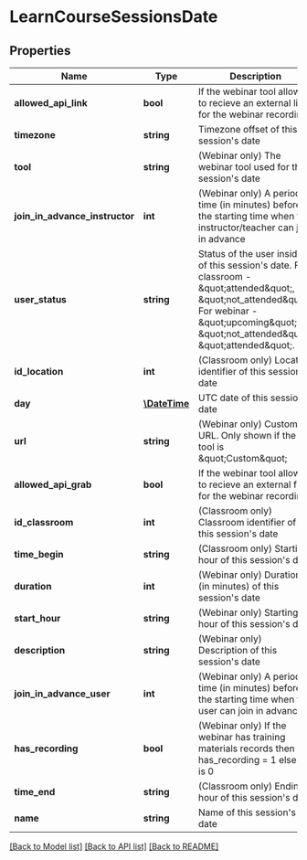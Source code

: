 # LearnCourseSessionsDate

## Properties
Name | Type | Description | Notes
------------ | ------------- | ------------- | -------------
**allowed_api_link** | **bool** | If the webinar tool allows to recieve an external link for the webinar recording | 
**timezone** | **string** | Timezone offset of this session&#39;s date | 
**tool** | **string** | (Webinar only) The webinar tool used for this session&#39;s date | [optional] 
**join_in_advance_instructor** | **int** | (Webinar only) A period of time (in minutes) before the starting time when the instructor/teacher can join in advance | [optional] 
**user_status** | **string** | Status of the user inside of this session&#39;s date. For classroom - &amp;quot;attended&amp;quot;, &amp;quot;not_attended&amp;quot;. For webinar - &amp;quot;upcoming&amp;quot;, &amp;quot;not_attended&amp;quot;, &amp;quot;attended&amp;quot;. | 
**id_location** | **int** | (Classroom only) Location identifier of this session&#39;s date | [optional] 
**day** | [**\DateTime**](Date.md) | UTC date of this session&#39;s date | 
**url** | **string** | (Webinar only) Custom URL. Only shown if the tool is &amp;quot;Custom&amp;quot; | [optional] 
**allowed_api_grab** | **bool** | If the webinar tool allows to recieve an external file for the webinar recording | 
**id_classroom** | **int** | (Classroom only) Classroom identifier of this session&#39;s date | [optional] 
**time_begin** | **string** | (Classroom only) Starting hour of this session&#39;s date | [optional] 
**duration** | **int** | (Webinar only) Duration (in minutes) of this session&#39;s date | [optional] 
**start_hour** | **string** | (Webinar only) Starting hour of this session&#39;s date | [optional] 
**description** | **string** | (Webinar only) Description of this session&#39;s date | [optional] 
**join_in_advance_user** | **int** | (Webinar only) A period of time (in minutes) before the starting time when the user can join in advance | [optional] 
**has_recording** | **bool** | (Webinar only) If the webinar has training materials records then has_recording &#x3D; 1 else it is 0 | [optional] 
**time_end** | **string** | (Classroom only) Ending hour of this session&#39;s date | [optional] 
**name** | **string** | Name of this session&#39;s date | 

[[Back to Model list]](../README.md#documentation-for-models) [[Back to API list]](../README.md#documentation-for-api-endpoints) [[Back to README]](../README.md)


